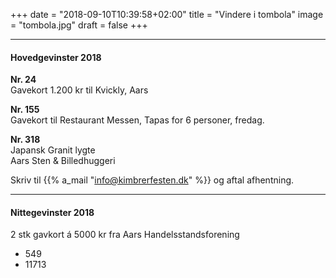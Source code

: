 +++
date = "2018-09-10T10:39:58+02:00"
title = "Vindere i tombola"
image = "tombola.jpg"
draft = false
+++

---


#### Hovedgevinster 2018
**Nr. 24** </br>
Gavekort 1.200 kr til Kvickly, Aars  </br>


**Nr. 155** </br>
Gavekort til Restaurant Messen, Tapas for 6 personer, fredag.


**Nr. 318**  </br>
Japansk Granit lygte </br>
Aars Sten & Billedhuggeri

Skriv til {{% a_mail "info@kimbrerfesten.dk" %}} og aftal afhentning.

---

#### Nittegevinster 2018 
2 stk gavkort á 5000 kr fra Aars Handelsstandsforening </br>
* 549 </br>
* 11713
